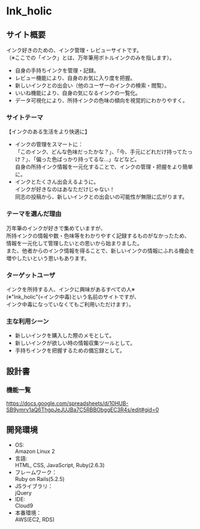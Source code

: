 # Ink_holic

## サイト概要
インク好きのための、インク管理・レビューサイトです。  
（※ここでの「インク」とは、万年筆用ボトルインクのみを指します）。
- 自身の手持ちインクを管理・記録。
- レビュー機能により、自身のお気に入り度を把握。
- 新しいインクとの出会い（他のユーザーのインクの検索・閲覧）。
- いいね機能により、自身の気になるインクの一覧化。
- データ可視化により、所持インクの色味の傾向を視覚的にわかりやすく。

### サイトテーマ
【インクのある生活をより快適に】
- インクの管理をスマートに：  
「このインク、どんな色味だったかな？」、「今、手元にどれだけ持ってたっけ？」、「偏った色ばっかり持ってるな…」などなど。  
自身の所持インク情報を一元化することで、インクの管理・把握をより簡単に。
- インクとたくさん出会えるように。  
インクが好きなのはあなただけじゃない！  
同志の投稿から、新しいインクとの出会いの可能性が無限に広がります。

### テーマを選んだ理由
万年筆のインクが好きで集めていますが、  
所持インクの情報や数・色味等をわかりやすく記録するものがなかったため、  
情報を一元化して管理したいとの思いから始まりました。  
また、他者からのインク情報を得ることで、新しいインクの情報にふれる機会を増やしたいという思いもあります。

### ターゲットユーザ
インクを所持する人、インクに興味があるすべての人※  
(※"Ink_holic"(=インク中毒)という名前のサイトですが、  
インク中毒になっていなくてもご利用いただけます）。

### 主な利用シーン
- 新しいインクを購入した際のメモとして。  
- 新しいインクが欲しい時の情報収集ツールとして。  
- 手持ちインクを把握するための備忘録として。

## 設計書
### 機能一覧
https://docs.google.com/spreadsheets/d/10HUB-SB9ymrv1aQ6ThgpJeJUJBa7C5RBBObggEC3R4s/edit#gid=0

## 開発環境
- OS:  
Amazon Linux 2
- 言語:  
HTML, CSS, JavaScript, Ruby(2.6.3)
- フレームワーク：  
Ruby on Rails(5.2.5)
- JSライブラリ：  
jQuery
- IDE:  
Cloud9
- 本番環境：  
AWS(EC2, RDS)